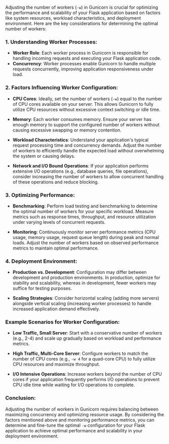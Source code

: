 Adjusting the number of workers (`-w`) in Gunicorn is crucial for optimizing the performance and scalability of your Flask application based on factors like system resources, workload characteristics, and deployment environment. Here are the key considerations for determining the optimal number of workers:

### 1. **Understanding Worker Processes**:

- **Worker Role**: Each worker process in Gunicorn is responsible for handling incoming requests and executing your Flask application code.
- **Concurrency**: Worker processes enable Gunicorn to handle multiple requests concurrently, improving application responsiveness under load.

### 2. **Factors Influencing Worker Configuration**:

- **CPU Cores**: Ideally, set the number of workers (`-w`) equal to the number of CPU cores available on your server. This allows Gunicorn to fully utilize CPU resources without excessive context switching or idle time.
  
- **Memory**: Each worker consumes memory. Ensure your server has enough memory to support the configured number of workers without causing excessive swapping or memory contention.

- **Workload Characteristics**: Understand your application's typical request processing time and concurrency demands. Adjust the number of workers to efficiently handle the expected load without overwhelming the system or causing delays.

- **Network and I/O Bound Operations**: If your application performs extensive I/O operations (e.g., database queries, file operations), consider increasing the number of workers to allow concurrent handling of these operations and reduce blocking.

### 3. **Optimizing Performance**:

- **Benchmarking**: Perform load testing and benchmarking to determine the optimal number of workers for your specific workload. Measure metrics such as response times, throughput, and resource utilization under varying levels of concurrent requests.

- **Monitoring**: Continuously monitor server performance metrics (CPU usage, memory usage, request queue length) during peak and normal loads. Adjust the number of workers based on observed performance metrics to maintain optimal performance.

### 4. **Deployment Environment**:

- **Production vs. Development**: Configuration may differ between development and production environments. In production, optimize for stability and scalability, whereas in development, fewer workers may suffice for testing purposes.

- **Scaling Strategies**: Consider horizontal scaling (adding more servers) alongside vertical scaling (increasing worker processes) to handle increased application demand effectively.

### Example Scenarios for Worker Configuration:

- **Low Traffic, Small Server**: Start with a conservative number of workers (e.g., 2-4) and scale up gradually based on workload and performance metrics.

- **High Traffic, Multi-Core Server**: Configure workers to match the number of CPU cores (e.g., `-w 4` for a quad-core CPU) to fully utilize CPU resources and maximize throughput.

- **I/O Intensive Operations**: Increase workers beyond the number of CPU cores if your application frequently performs I/O operations to prevent CPU idle time while waiting for I/O operations to complete.

### Conclusion:

Adjusting the number of workers in Gunicorn requires balancing between maximizing concurrency and optimizing resource usage. By considering the factors mentioned above and monitoring performance metrics, you can determine and fine-tune the optimal `-w` configuration for your Flask application to achieve optimal performance and scalability in your deployment environment.
